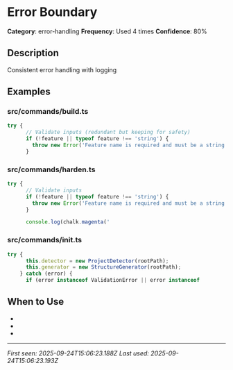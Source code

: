 # Error Boundary

**Category**: error-handling
**Frequency**: Used 4 times
**Confidence**: 80%

## Description
Consistent error handling with logging

## Examples

### src/commands/build.ts
```typescript
try {
      // Validate inputs (redundant but keeping for safety)
      if (!feature || typeof feature !== 'string') {
        throw new Error('Feature name is required and must be a string');
      }
```


### src/commands/harden.ts
```typescript
try {
      // Validate inputs
      if (!feature || typeof feature !== 'string') {
        throw new Error('Feature name is required and must be a string');
      }

      console.log(chalk.magenta('
```


### src/commands/init.ts
```typescript
try {
      this.detector = new ProjectDetector(rootPath);
      this.generator = new StructureGenerator(rootPath);
    } catch (error) {
      if (error instanceof ValidationError || error instanceof
```


## When to Use
- 
- 
- 

---
*First seen: 2025-09-24T15:06:23.188Z*
*Last used: 2025-09-24T15:06:23.193Z*
